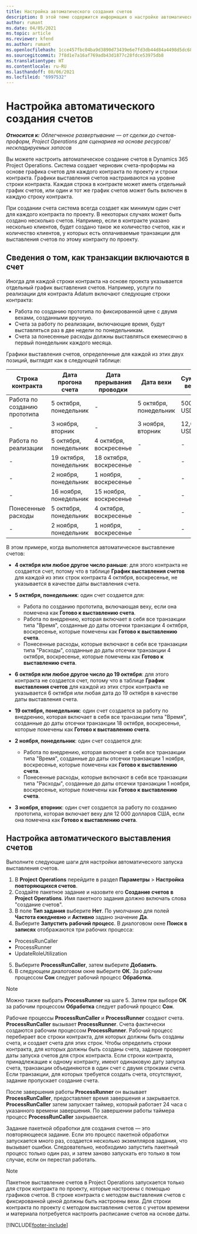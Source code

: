 ```yaml
---
title: Настройка автоматического создания счетов
description: В этой теме содержится информация о настройке автоматического создания счетов-проформы.
author: rumant
ms.date: 04/05/2021
ms.topic: article
ms.reviewer: kfend
ms.author: rumant
ms.openlocfilehash: 1cce457fbc04ba9d3890d73439e6e7fd3db44d84a4498d5dc68ed82d362158b5
ms.sourcegitcommit: 7f8d1e7a16af769adb43d1877c28fdce53975db8
ms.translationtype: HT
ms.contentlocale: ru-RU
ms.lasthandoff: 08/06/2021
ms.locfileid: "6997532"
---
```

# <a name="set-up-automatic-invoice-creation"></a>Настройка автоматического создания счетов 
 
_**Относится к:** Облегченное развертывание — от сделки до счетов-проформ, Project Operations для сценариев на основе ресурсов/нескладируемых запасов_

Вы можете настроить автоматическое создание счетов в Dynamics 365 Project Operations. Система создает черновик счета-проформы на основе графика счетов для каждого контракта по проекту и строки контракта. Графики выставления счетов настраиваются на уровне строки контракта. Каждая строка в контракте может иметь отдельный график счетов, или один и тот же график счетов может быть включен в каждую строку контракта.

При создании счета система всегда создает как минимум один счет для каждого контракта по проекту. В некоторых случаях может быть создано несколько счетов. Например, если в контракте указано несколько клиентов, будет создано такое же количество счетов, как и количество клиентов, у которых есть оплачиваемые транзакции для выставления счетов по этому контракту по проекту.

## <a name="understand-how-transactions-are-included-on-an-invoice"></a>Сведения о том, как транзакции включаются в счет 

Иногда для каждой строки контракта на основе проекта указывается отдельный график выставления счетов. Например, услуги по реализации для контракта Adatum включают следующие строки контракта:

- Работа по созданию прототипа по фиксированной цене с двумя вехами, созданными вручную.
- Счета за работу по реализации, включающие время, будут выставляться раз в две недели по понедельникам.
- Счета за понесенные расходы должны выставляться ежемесячно в первый понедельник каждого месяца.

Графики выставления счетов, определенные для каждой из этих двух позиций, выглядят как в следующей таблице:

| Строка контракта | Дата прогона счета | Дата прерывания проводки | Дата вехи | Сумма вехи |
| --- | --- | --- | --- | --- |
| Работа по созданию прототипа | 5 октября, понедельник | - | 5 октября, понедельник | 5000 USD |
| - | 3 ноября, вторник | - | 3 ноября, вторник | 12,000 USD |
| Работа по реализации | 5 октября, понедельник | 4 октября, воскресенье | - | - |
| - | 19 октября, понедельник | 18 октября, воскресенье | - | - |
| - | 2 ноября, понедельник | 1 ноября, воскресенье | - | - |
| - | 16 ноября, понедельник | 15 ноября, воскресенье | - | - |
| Понесенные расходы | 5 октября, понедельник | 4 октября, воскресенье | - | - |
| - | 2 ноября, понедельник | 1 ноября, воскресенье | - | - |

В этом примере, когда выполняется автоматическое выставление счетов:

- **4 октября или любое другое число раньше**: для этого контракта не создается счет, потому что в таблице **График выставления счетов** для каждой из этих строк контракта 4 октября, воскресенье, не указывается в качестве даты выставления счета.
- **5 октября, понедельник**: один счет создается для:

    - Работа по созданию прототипа, включающая веху, если она помечена как **Готово к выставлению счета**.
    - Работа по внедрению, которая включает в себя все транзакции типа "Время", созданные до даты отсечки транзакции 4 октября, воскресенье, которые помечены как **Готово к выставлению счета**.
    - Понесенные расходы, которые включают в себя все транзакции типа "Расходы", созданные до даты отсечки транзакции 4 октября, воскресенье, которые помечены как **Готово к выставлению счета**.
  
- **6 октября или любое другое число до 19 октября**: для этого контракта не создается счет, потому что в таблице **График выставления счетов** для каждой из этих строк контракта не указывается 6 октября или любая дата до 19 октября в качестве даты выставления счета.
- **19 октября, понедельник**: один счет создается за работу по внедрению, которая включает в себя все транзакции типа "Время", созданные до даты отсечки транзакции 18 октября, воскресенье, которые помечены как **Готово к выставлению счета**.
- **2 ноября, понедельник**: один счет создается для:

    - Работа по внедрению, которая включает в себя все транзакции типа "Время", созданные до даты отсечки транзакции 1 ноября, воскресенье, которые помечены как **Готово к выставлению счета**.
    - Понесенные расходы, которые включают в себя все транзакции типа "Расходы", созданные до даты отсечки транзакции 1 ноября, воскресенье, которые помечены как **Готово к выставлению счета**.

- **3 ноября, вторник**: один счет создается за работу по созданию прототипа, которая включает веху для 12 000 долларов США, если она помечена как **Готово к выставлению счета**.

## <a name="configure-automatic-invoicing"></a>Настройка автоматического выставления счетов

Выполните следующие шаги для настройки автоматического запуска выставления счетов.

1. В **Project Operations** перейдите в раздел **Параметры** > **Настройка повторяющихся счетов**.
2. Создайте пакетное задание и назовите его **Создание счетов в Project Operations**. Имя пакетного задания должно включать слова "создание счетов".
3. В поле **Тип задания** выберите **Нет**. По умолчанию для полей **Частота ежедневно** и **Активно** задано значение **Да**.
4. Выберите **Запустить рабочий процесс**. В диалоговом окне **Поиск в записях** отображаются три рабочих процесса:

- ProcessRunCaller
- ProcessRunner
- UpdateRoleUtilization

5. Выберите **ProcessRunCaller**, затем выберите **Добавить**.
6. В следующем диалоговом окне выберите **ОК**. За рабочим процессом **Сон** следует рабочий процесс **Обработка**. 

> [!NOTE]
> Можно также выбрать **ProcessRunner** на шаге 5. Затем при выборе **OK** за рабочим процессом **Обработка** следует рабочий процесс **Сон**.

Рабочие процессы **ProcessRunCaller** и **ProcessRunner** создают счета. **ProcessRunCaller** вызывает **ProcessRunner**. Счета фактически создаются рабочим процессом **ProcessRunner**. Рабочий процесс перебирает все строки контракта, для которых должны быть созданы счета, и создает счета для этих строк. Чтобы определить строки контракта, для которых должны быть созданы счета, задание проверяет даты запуска счетов для строк контракта. Если строки контракта, принадлежащие к одному контракту, имеют одинаковую дату запуска счета, транзакции объединяются в один счет с двумя строками счета. Если транзакции, для которых требуется создать счета, отсутствуют, задание пропускает создание счета.

После завершения работы **ProcessRunner** он вызывает **ProcessRunCaller**, предоставляет время завершения и закрывается. **ProcessRunCaller** затем запускает таймер, который работает 24 часа с указанного времени завершения. По завершении работы таймера процесс **ProcessRunCaller** закрывается.

Задание пакетной обработки для создания счетов — это повторяющееся задание. Если это процесс пакетной обработки запускается много раз, создается несколько экземпляров задания, что вызывает ошибки. Следовательно, необходимо запустить пакетный процесс только один раз, и затем заново запускать его только в том случае, если он перестал работать.

> [!NOTE]
> Пакетное выставление счетов в Project Operations запускается только для строк контракта по проекту, которые настроены с помощью графиков счетов. В строке контракта с методом выставления счетов с фиксированной ценой должны быть настроены вехи. Для строки контракта по проекту с методом выставления счетов с учетом времени и материала потребуется настроить расписание счетов на основе даты.


[!INCLUDE[footer-include](../../includes/footer-banner.md)]

